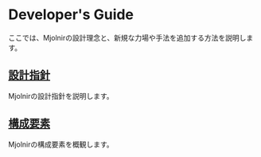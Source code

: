 # Developer's Guide

ここでは、Mjolnirの設計理念と、新規な力場や手法を追加する方法を説明します。

## [設計指針](dev/DesignPhilosophy.md)

Mjolnirの設計指針を説明します。

## [構成要素](dev/ComponentsOverview.md)

Mjolnirの構成要素を概観します。
